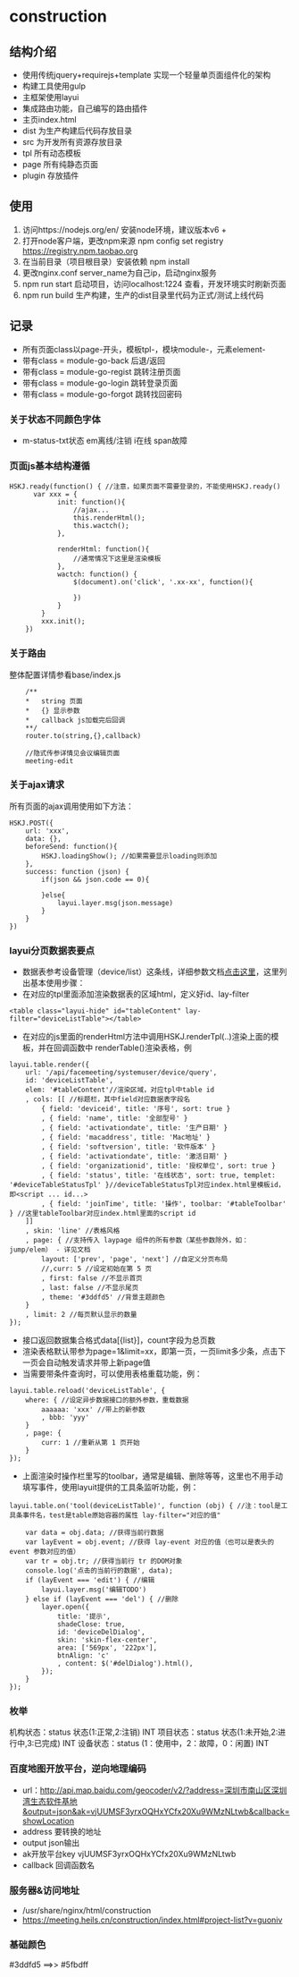 # construction

## 结构介绍
- 使用传统jquery+requirejs+template 实现一个轻量单页面组件化的架构
- 构建工具使用gulp
- 主框架使用layui
- 集成路由功能，自己编写的路由插件
- 主页index.html
- dist 为生产构建后代码存放目录
- src 为开发所有资源存放目录
- tpl 所有动态模板
- page 所有纯静态页面
- plugin 存放插件

## 使用
1. 访问https://nodejs.org/en/ 安装node环境，建议版本v6 + 
2. 打开node客户端，更改npm来源 npm config set registry https://registry.npm.taobao.org    
3. 在当前目录（项目根目录）安装依赖 npm install 
4. 更改nginx.conf server_name为自己ip，启动nginx服务 
5. npm run start 启动项目，访问localhost:1224 查看，开发环境实时刷新页面
6. npm run build 生产构建，生产的dist目录里代码为正式/测试上线代码

## 记录
- 所有页面class以page-开头，模板tpl-，模块module-，元素element-
- 带有class = module-go-back 后退/返回
- 带有class = module-go-regist 跳转注册页面
- 带有class = module-go-login 跳转登录页面
- 带有class = module-go-forgot 跳转找回密码
### 关于状态不同颜色字体
- m-status-txt状态  em离线/注销 i在线 span故障
### 页面js基本结构遵循
```
HSKJ.ready(function() { //注意，如果页面不需要登录的，不能使用HSKJ.ready()
      var xxx = {
            init: function(){
                //ajax...
                this.renderHtml();
                this.wactch();
            },
            
            renderHtml: function(){
                //通常情况下这里是渲染模板
            },
            wactch: function() {
                $(document).on('click', '.xx-xx', function(){

                })      
            }
        }
        xxx.init();
    })
```
### 关于路由
整体配置详情参看base/index.js
```
    /**
    *   string 页面
    *   {} 显示参数
    *   callback js加载完后回调
    **/
    router.to(string,{},callback)

    //隐式传参详情见会议编辑页面
    meeting-edit
```

### 关于ajax请求
所有页面的ajax调用使用如下方法：
```
HSKJ.POST({
    url: 'xxx',
    data: {},
    beforeSend: function(){
        HSKJ.loadingShow(); //如果需要显示loading则添加
    },
    success: function (json) {
        if(json && json.code == 0){
            
        }else{
            layui.layer.msg(json.message)
        }
    }
})
```

### layui分页数据表要点
- 数据表参考设备管理（device/list）这条线，详细参数文档[点击这里](http://www.layui.com/doc/modules/table.html)，这里列出基本使用步骤：
- 在对应的tpl里面添加渲染数据表的区域html，定义好id、lay-filter
```
<table class="layui-hide" id="tableContent" lay-filter="deviceListTable"></table>
```

- 在对应的js里面的renderHtml方法中调用HSKJ.renderTpl(..)渲染上面的模板，并在回调函数中 renderTable()渲染表格，例
```
layui.table.render({
    url: '/api/facemeeting/systemuser/device/query',
    id: 'deviceListTable',
    elem: '#tableContent'//渲染区域，对应tpl中table id
    , cols: [[ //标题栏，其中field对应数据表字段名
        { field: 'deviceid', title: '序号', sort: true }
        , { field: 'name', title: '全部型号' }
        , { field: 'activationdate', title: '生产日期' }
        , { field: 'macaddress', title: 'Mac地址' }
        , { field: 'softversion', title: '软件版本' }
        , { field: 'activationdate', title: '激活日期' }
        , { field: 'organizationid', title: '授权单位', sort: true }
        , { field: 'status', title: '在线状态', sort: true, templet: '#deviceTableStatusTpl' }//deviceTableStatusTpl对应index.html里模板id，即<script ... id...>
        , { field: 'joinTime', title: '操作', toolbar: '#tableToolbar' } //这里tableToolbar对应index.html里面的script id
    ]]
    , skin: 'line' //表格风格
    , page: { //支持传入 laypage 组件的所有参数（某些参数除外，如：jump/elem） - 详见文档
        layout: ['prev', 'page', 'next'] //自定义分页布局
        //,curr: 5 //设定初始在第 5 页
        , first: false //不显示首页
        , last: false //不显示尾页
        , theme: '#3ddfd5' //背景主题颜色
    }
    , limit: 2 //每页默认显示的数量
});
```

- 接口返回数据集合格式data[{list}]，count字段为总页数
- 渲染表格默认带参为page=1&limit=xx，即第一页，一页limit多少条，点击下一页会自动触发请求并带上新page值
- 当需要带条件查询时，可以使用表格重载功能，例：
```
layui.table.reload('deviceListTable', {
    where: { //设定异步数据接口的额外参数，重载数据
        aaaaaa: 'xxx' //带上的新参数
        , bbb: 'yyy'
    }
    , page: {
        curr: 1 //重新从第 1 页开始
    }
});
```

- 上面渲染时操作栏里写的toolbar，通常是编辑、删除等等，这里也不用手动填写事件，使用layuit提供的工具条监听功能，例：
```
layui.table.on('tool(deviceListTable)', function (obj) { //注：tool是工具条事件名，test是table原始容器的属性 lay-filter="对应的值"
    
    var data = obj.data; //获得当前行数据
    var layEvent = obj.event; //获得 lay-event 对应的值（也可以是表头的 event 参数对应的值）
    var tr = obj.tr; //获得当前行 tr 的DOM对象
    console.log('点击的当前行的数据', data);
    if (layEvent === 'edit') { //编辑
        layui.layer.msg('编辑TODO')
    } else if (layEvent === 'del') { //删除
        layer.open({
            title: '提示',
            shadeClose: true,
            id: 'deviceDelDialog',
            skin: 'skin-flex-center',
            area: ['569px', '222px'],
            btnAlign: 'c'
            , content: $('#delDialog').html(),
        });
    }
});
```
### 枚举
机构状态：status 状态(1:正常,2:注销) INT 
项目状态：status 状态(1:未开始,2:进行中,3:已完成) INT 
设备状态：status (1：使用中，2：故障，0：闲置) INT 

### 百度地图开放平台，逆向地理编码
- url：http://api.map.baidu.com/geocoder/v2/?address=深圳市南山区深圳湾生态软件基地&output=json&ak=vjUUMSF3yrxOQHxYCfx20Xu9WMzNLtwb&callback=showLocation
- address 要转换的地址
- output json输出
- ak开放平台key vjUUMSF3yrxOQHxYCfx20Xu9WMzNLtwb
- callback 回调函数名

### 服务器&访问地址
- /usr/share/nginx/html/construction
- https://meeting.heils.cn/construction/index.html#project-list?v=guoniv


### 基础颜色
#3ddfd5 ==>> #5fbdff